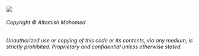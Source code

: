 ![](https://i.imgur.com/4URCa3S.png)

###### Copyright © Altamish Mahomed
_Unauthorized use or copying of this code or its contents, via any medium, is strictly prohibited.
Proprietary and confidential unless otherwise stated._
